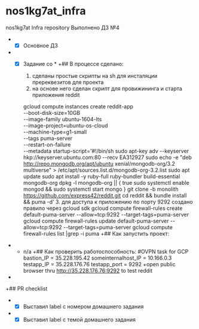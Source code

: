 # nos1kg7at_infra
nos1kg7at Infra repository
Выполнено ДЗ №4
+ - [x] Основное ДЗ
+ - [x] Задание со *
+## В процессе сделано:
    1. сделаны простые скрипты на sh для инсталяции пререквезитов для проекта
    2. на основе него сделан скрипт для провижининга и старта приложения reddit

	gcloud compute instances create reddit-app\
  --boot-disk-size=10GB \
  --image-family ubuntu-1604-lts \
  --image-project=ubuntu-os-cloud \
  --machine-type=g1-small \
  --tags puma-server \
  --restart-on-failure \
  --metadata startup-script='#!/bin/sh
sudo apt-key adv --keyserver hkp://keyserver.ubuntu.com:80 --recv EA312927
sudo echo -e "deb http://repo.mongodb.org/apt/ubuntu xenial/mongodb-org/3.2 multiverse" > /etc/apt/sources.list.d/mongodb-org-3.2.list
sudo apt update
sudo apt install -y ruby-full ruby-bundler build-essential mongodb-org
dpkg -l mongodb-org || {
	true sudo systemctl enable mongod && sudo systemctl start mongo
	}
git clone -b monolith https://github.com/express42/reddit.git
cd reddit && bundle install && puma -d'
    3. для доступа к приложению по порту 9292 создано правило через gcloud sdk
        gcloud compute firewall-rules create default-puma-server --allow=tcp:9292 --target-tags=puma-server
	gcloud compute firewall-rules update default-puma-server --allow=tcp:9292 --target-tags=puma-server
	gcloud compute firewall-rules list |grep -i puma
+## Как запустить проект:
+ - n/a
+## Как проверить работоспособность:
#OVPN task for GCP
bastion_IP = 35.228.195.42
someinternalhost_IP = 10.166.0.3
testapp_IP = 35.228.176.76
testapp_port = 9292
+open public browser thru http://35.228.176.76:9292 to test reddit
+
+## PR checklist
+ - [x] Выставил label с номером домашнего задания
+ - [x] Выставил label с темой домашнего задания
